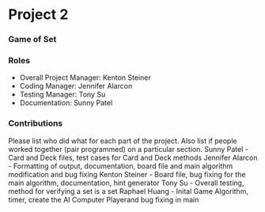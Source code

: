 # Project 2
### Game of Set

### Roles
* Overall Project Manager: Kenton Steiner
* Coding Manager: Jennifer Alarcon
* Testing Manager: Tony Su
* Documentation: Sunny Patel

### Contributions
Please list who did what for each part of the project.
Also list if people worked together (pair programmed) on a particular section.
Sunny Patel - Card and Deck files, test cases for Card and Deck methods
Jennifer Alarcon - Formatting of output, documentation, board file and main algorithm modification and bug fixing
Kenton Steiner - Board file, bug fixing for the main algorithm, documentation, hint generator
Tony Su - Overall testing, method for verifying a set is a set
Raphael Huang - Inital Game Algorithm, timer, create the AI Computer Playerand bug fixing in main

